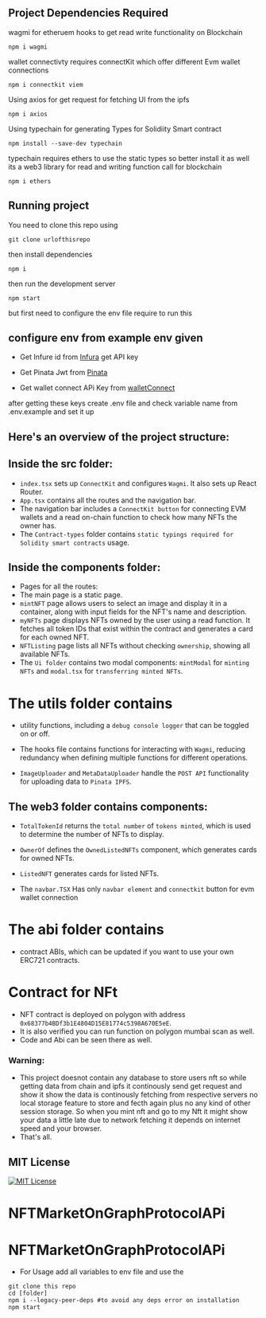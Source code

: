 ## Project Dependencies Required
wagmi for etheruem hooks to get read write functionality on Blockchain 
```shell
npm i wagmi
```
wallet connectivty requires connectKit which offer different Evm wallet connections
```shell
npm i connectkit viem 
```
Using axios for get request for fetching UI from the ipfs 
```shell
npm i axios
```
Using typechain for generating Types for Solidiity Smart contract 
```shell
npm install --save-dev typechain
```
typechain requires ethers to use the static types so better install it as well
its a web3 library for read and writing function call for blockchain
```shell
npm i ethers
```

## Running project
You need to clone this repo using 
```shell
git clone urlofthisrepo
```
then install dependencies
```shell
npm i
```
then run the development server
```shell
npm start
```
but first need to configure the env file require to run this 

## configure env from example env given
- Get Infure id from [Infura](https://www.infura.io/) get API key 

- Get Pinata Jwt from [Pinata](https://www.pinata.cloud/)

- Get wallet connect APi Key from [walletConnect](https://cloud.walletconnect.com/sign-in)

after getting these keys create .env file and check variable name from .env.example and set it up


## Here's an overview of the project structure:

## Inside the src folder:

- `index.tsx` sets up `ConnectKit` and configures `Wagmi`. It also sets up React Router.
- `App.tsx` contains all the routes and the navigation bar.
- The navigation bar includes a `ConnectKit button` for connecting EVM wallets and a read on-chain function to check how many NFTs the owner has.
- The `Contract-types` folder contains `static typings required for Solidity smart contracts` usage.

## Inside the components folder:

- Pages for all the routes:
- The main page is a static page.
- `mintNFT` page allows users to select an image and display it in a container, along with input fields for the NFT's name and description.
- `myNFTs` page displays NFTs owned by the user using a read function. It fetches all token IDs that exist within the contract and generates a card for each owned NFT.
- `NFTListing` page lists all NFTs without checking `ownership`, showing all available NFTs.
- The `Ui folder` contains two modal components: `mintModal` for `minting NFTs` and `modal.tsx` for `transferring minted NFTs`.

# The utils folder contains 
- utility functions, including a `debug console logger` that can be toggled on or off.

- The hooks file contains functions for interacting with `Wagmi`, reducing redundancy when defining multiple functions for different operations.

- `ImageUploader` and `MetaDataUploader` handle the `POST API` functionality for uploading data to `Pinata IPFS`.

## The web3 folder contains components:

- `TotalTokenId` returns the `total number` of `tokens minted`, which is used to determine the number of NFTs to display.
- `OwnerOf` defines the `OwnedListedNFTs` component, which generates cards for owned NFTs.
- `ListedNFT` generates cards for listed NFTs.

- The `navbar.TSX` Has only `navbar element` and `connectkit` button for evm wallet connection

# The abi folder contains 
- contract ABIs, which can be updated if you want to use your own ERC721 contracts.

# Contract for NFt
- NFT contract is deployed on polygon with address `0x68377b4BDf3b1E4804D15E81774c5398A670E5eE`.
- It is also verified you can run function on polygon mumbai scan as well.
- Code and Abi can be seen there as well.
  
### Warning:
- This project doesnot contain any database to store users nft so while getting data from chain and ipfs it continously send get request and show it show the data is continously fetching from respective servers no local storage feature to store and fecth again plus no any kind of other session storage. So when you mint nft and go to my Nft it might show your data a little late due to network fetching it depends on internet speed and your browser.
- That's all.

## MIT License
[![MIT License](https://img.shields.io/badge/License-MIT-green.svg)](https://choosealicense.com/licenses/mit/)
# NFTMarketOnGraphProtocolAPi


# NFTMarketOnGraphProtocolAPi
- For Usage add all variables to env file and use the

```shell
git clone this repo
cd [folder]
npm i --legacy-peer-deps #to avoid any deps error on installation
npm start 
```

